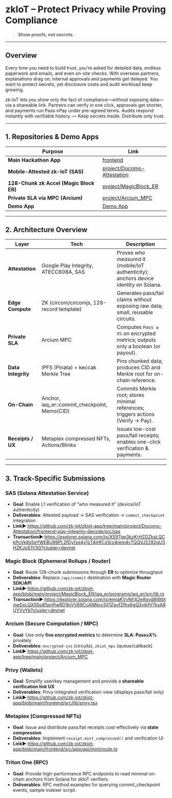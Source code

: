# zkIoT – Protect Privacy while Proving Compliance

> **Show proofs, not secrets.**


---

## Overview

Every time you need to build trust, you’re asked for detailed data, endless paperwork and emails, and even on-site checks. With overseas partners, explanations drag on; internal approvals and payments get delayed. You want to protect secrets, yet disclosure costs and audit workload keep growing.

zk-IoT lets you show only the fact of compliance—without exposing data—via a shareable link. Partners can verify in one click, approvals get shorter, and payments run Pass→Pay under pre-agreed terms. Audits respond instantly with verifiable history. — Keep secrets inside. Distribute only trust.

---

## 1. Repositories & Demo Apps

| Purpose                                 | Link                   |
| --------------------------------------- | ---------------------- |
| **Main Hackathon App**                  | [frontend](https://github.com/zk-iot/zkiot-app/tree/main/frontend)      |
| **Mobile-Attested zk-IoT (SAS)**        | [project/Docomo-Attestation](https://github.com/zk-iot/zkiot-app/tree/main/project/Docomo-Attestation) |
| **128-Chunk zk Accel (Magic Block ER)** | [project/MagicBlock_ER](https://app.zk-iot.xyz/](https://github.com/zk-iot/zkiot-app/tree/main/project/MagicBlock_ER))         |
| **Private SLA via MPC (Arcium)**        | [project/Arcium_MPC](https://app.zk-iot.xyz](https://github.com/zk-iot/zkiot-app/tree/main/project/Arcium_MPC)/)        |
| **Demo App** 　　　　　　　　　　　　　　　| [Demo App](https://app.zk-iot.xyz/) |

---

## 2. Architecture Overview

| Layer              | Tech                                         | Description                                                                            |
| ------------------ | -------------------------------------------- | -------------------------------------------------------------------------------------- |
| **Attestation**    | Google Play Integrity, ATECC608A, SAS        | Proves *who measured it* (mobile/IoT authenticity); anchors device identity on Solana. |
| **Edge Compute**   | ZK (circom/circomjs, 128-record template)    | Generates pass/fail claims without exposing raw data; small, reusable circuits.        |
| **Private SLA**    | Arcium MPC                                   | Computes `Pass ≥ X%` on encrypted metrics; outputs only a boolean (or payout).         |
| **Data Integrity** | IPFS (Pinata) + keccak Merkle Tree           | Pins chunked data; produces CID and Merkle root for on-chain reference.                |
| **On-Chain**       | Anchor, iaq_er::commit_checkpoint, Memo(CID) | Commits Merkle root; stores minimal references; triggers actions (Verify → Pay).       |
| **Receipts / UX**  | Metaplex compressed NFTs, Actions/Blinks     | Issues low-cost pass/fail receipts; enables one-click verification & payments.         |

---

## 3. Track-Specific Submissions

### SAS (Solana Attestation Service)

* **Goal**: Enable L1 verification of “who measured it” (device/IoT authenticity)
* **Deliverables**: Attested payload → SAS verification → `commit_checkpoint` integration
* **Link▶**:https://github.com/zk-iot/zkiot-app/tree/main/project/Docomo-Attestation/frontend-play-integrity-decode/src/sas
* **Transaction▶**:https://explorer.solana.com/tx/XS9Tgp3kzKrHZGZkaLQCkPcVk8s5eYWEBU99PL2fDyfze4y1zT4jHfCzSrz4rem4vTQQVJ2282gU3HZKJoS1V3G?cluster=devnet


### Magic Block (Ephemeral Rollups / Router)

* **Goal**: Route 128-chunk submissions through **ER** to optimize throughput
* **Deliverables**: Replace `/api/commit` destination with **Magic Router SDK/API**
* **Link▶**:https://github.com/zk-iot/zkiot-app/blob/main/project/MagicBlock_ER/iaq_er/programs/iaq_er/src/lib.rs
* **Transaction▶**:https://explorer.solana.com/tx/emjaKVvNhX2e8gyd8j6tbtmeDxLQXS5u81anifiwRD1kiVV69CcANNxv3X1Zpvf2fhx6gQ3yikfV7kxA8UYVvYb?cluster=devnet

### Arcium (Secure Computation / MPC)

* **Goal**: Use only **five encrypted metrics** to determine **SLA: Pass≥X%** privately
* **Deliverables**: `encrypted-ixs` (circuits), `zkiot_mpc` (queue/callback)
* **Link▶**:https://github.com/zk-iot/zkiot-app/tree/main/project/Arcium_MPC

### Privy (Wallets)

* **Goal**: Simplify user/key management and provide a **shareable verification link UX**
* **Deliverables**: Privy-integrated verification view (displays pass/fail only)
* **Link▶**:https://github.com/zk-iot/zkiot-app/blob/main/frontend/src/lib/privy.tsx

### Metaplex (Compressed NFTs)

* **Goal**: Issue and distribute pass/fail receipts cost-effectively via **state compression**
* **Deliverables**: Implement `receipt.mint_compressed()` and verification UI
* **Link▶**:https://github.com/zk-iot/zkiot-app/blob/main/frontend/src/app/api/mint/route.ts

### Triton One (RPC)
* **Goal**: Provide high-performance RPC endpoints to read minimal on-chain anchors  from Solana for zkIoT verifiers.
* **Deliverables**: RPC method examples for querying commit_checkpoint events, sample indexer script.

